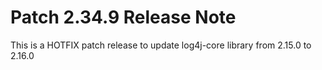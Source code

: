# Patch 2.34.9 Release Note

This is a HOTFIX patch release to update log4j-core library from 2.15.0 to 2.16.0

